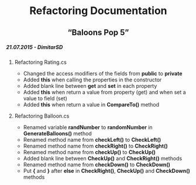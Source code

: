 <h1 align="center">Refactoring Documentation</h1>
<h2 align="center">“Baloons Pop 5”</h2>

<h5>21.07.2015 - DimitarSD</h5>

1. Refactoring Rating.cs
	- Changed the access modifiers of the fields from **public** to **private**
	- Added **this** when calling the properties in the constructor
	- Added blank line between **get** and **set** in each property
	- Added **this** when return a value from property (get) and when set a value to field (set)
	- Added **this** when return a value in **CompareTo()** method
	
2. Refactoring Balloon.cs
	- Renamed variable **randNumber** to **randomNumber** in **GenerateBalloons()** method
	- Renamed method name from **checkLeft()** to **CheckLeft()**
	- Renamed method name from **checkRight()** to **CheckRight()**
	- Renamed method name from **checkUp()** to **CheckUp()** 
	- Added blank line between **CheckUp()** and **CheckRight()** methods
	- Renamed method name from **checkDown()** to **CheckDown()**
	- Put **{** and **}** after **else** in **CheckRight()**, **CheckUp()** and **CheckDown()** methods
